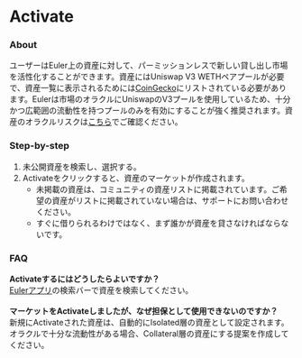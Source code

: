 # Activate

### About

ユーザーはEuler上の資産に対して、パーミッションレスで新しい貸し出し市場を活性化することができます。資産にはUniswap V3 WETHペアプールが必要で、資産一覧に表示されるためには[CoinGecko](https://coingecko.com/)にリストされている必要があります。Eulerは市場のオラクルにUniswapのV3プールを使用しているため、十分かつ広範囲の流動性を持つプールのみを有効にすることが強く推奨されます。資産のオラクルリスクは[こちら](https://oracle.euler.finance/)でご確認ください。

### Step-by-step

1. 未公開資産を検索し、選択する。
2. Activateをクリックすると、資産のマーケットが作成されます。
   * 未掲載の資産は、コミュニティの資産リストに掲載されています。ご希望の資産がリストに掲載されていない場合は、サポートにお問い合わせください。
   * すぐに借りられるわけではなく、まず誰かが資産を貸さなければならないです。

### FAQ

**Activateするにはどうしたらよいですか？** \
[Eulerアプリ](https://app.euler.finance/)の検索バーで資産を検索してください。 \
\
**マーケットをActivateしましたが、なぜ担保として使用できないのですか？** \
新規にActivateされた資産は、自動的にIsolated層の資産として設定されます。オラクルで十分な流動性がある場合、Collateral層の資産にする提案を作成してください。
